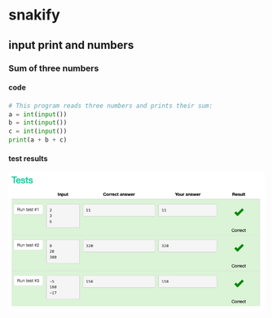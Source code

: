 # snakify 

## input print and numbers 

### Sum of three numbers

#### code

```.py
# This program reads three numbers and prints their sum:
a = int(input())
b = int(input())
c = int(input())
print(a + b + c)
```

#### test results
![](snakify1.1.png)
